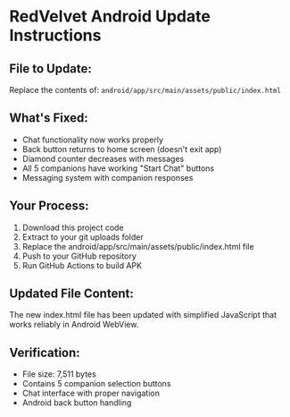 # RedVelvet Android Update Instructions

## File to Update:
Replace the contents of: `android/app/src/main/assets/public/index.html`

## What's Fixed:
- Chat functionality now works properly
- Back button returns to home screen (doesn't exit app)
- Diamond counter decreases with messages
- All 5 companions have working "Start Chat" buttons
- Messaging system with companion responses

## Your Process:
1. Download this project code
2. Extract to your git uploads folder
3. Replace the android/app/src/main/assets/public/index.html file
4. Push to your GitHub repository
5. Run GitHub Actions to build APK

## Updated File Content:
The new index.html file has been updated with simplified JavaScript that works reliably in Android WebView.

## Verification:
- File size: 7,511 bytes
- Contains 5 companion selection buttons
- Chat interface with proper navigation
- Android back button handling